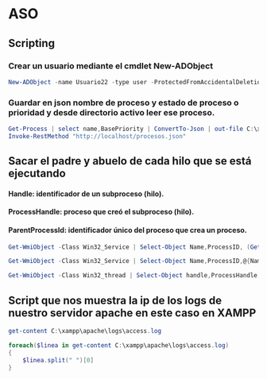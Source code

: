 # ASO
## Scripting

### Crear un usuario mediante el cmdlet New-ADObject
``` powershell
New-ADObject -name Usuario22 -type user -ProtectedFromAccidentalDeletion $true -
```
### Guardar en json nombre de proceso y estado de proceso o prioridad y desde directorio activo leer ese proceso.
``` powershell
Get-Process | select name,BasePriority | ConvertTo-Json | out-file C:\xampp\htdocs\procesos.json -Encoding default
Invoke-RestMethod "http://localhost/procesos.json"
```
## Sacar el padre y abuelo de cada hilo que se está ejecutando
#### Handle: identificador de un subproceso (hilo). 
#### ProcessHandle: proceso que creó el subproceso (hilo).
#### ParentProcessId: identificador único del proceso que crea un proceso.
``` powershell
Get-WmiObject -Class Win32_Service | Select-Object Name,ProcessID, (Get-Process -Id ProcessID).name

Get-WmiObject -Class Win32_Service | Select-Object Name,ProcessID,@{Name="nombre proceso";Expression={(Get-Process -Id $_.ProcessID).name}}

Get-WmiObject -Class Win32_thread | Select-Object handle,ProcessHandle,@{Name="padre";Expression={(Get-Process -Id $_.ProcessHandle).name}},@{Name="abuelo";Expression={(Get-Process -Id (Get-WmiObject -Class Win32_process | where ProcessId -eq $_.ProcessHandle).parentprocessid).name}}
```
## Script que nos muestra la ip de los logs de nuestro servidor apache en este caso en XAMPP
``` powershell
get-content C:\xampp\apache\logs\access.log

foreach($linea in get-content C:\xampp\apache\logs\access.log)
{
    $linea.split(" ")[0]
}
```



